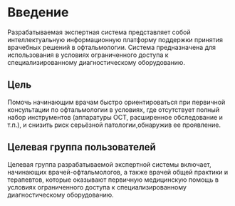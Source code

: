 # Введение  

Разрабатываемая экспертная система представляет собой интеллектуальную информационную платформу поддержки принятия врачебных решений в офтальмологии. Система предназначена для использования в условиях ограниченного доступа к специализированному диагностическому оборудованию.

## Цель
Помочь начинающим врачам быстро ориентироваться при первичной консультации по офтальмологии в условиях, где отсутствует полный набор инструментов (аппаратуры OCT, расширенное обследование и т.п.), и снизить риск серьёзной патологии,обнаружив ее проявление.

## Целевая группа пользователей
Целевая группа разрабатываемой экспертной системы включает, начинающих врачей-офтальмологов, а также врачей общей практики и терапевтов, которые оказывают первичную медицинскую помощь в условиях ограниченного доступа к специализированному диагностическому оборудованию.

